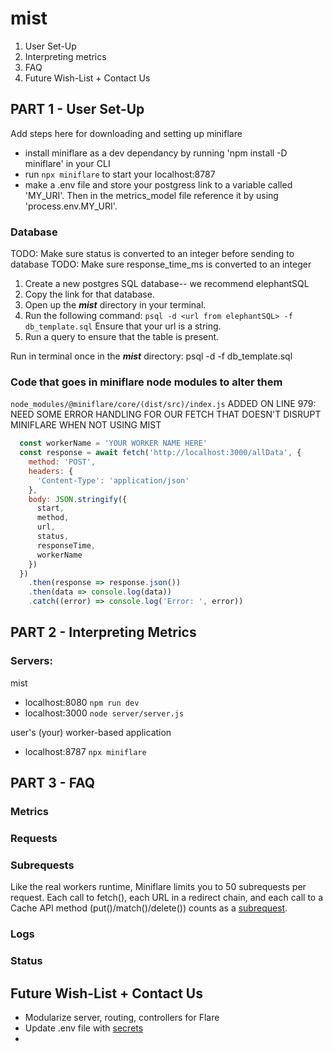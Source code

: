 # mist

1. User Set-Up
2. Interpreting metrics
3. FAQ
4. Future Wish-List + Contact Us


## PART 1 - User Set-Up

Add steps here for downloading and setting up miniflare

- install miniflare as a dev dependancy by running 'npm install -D miniflare' in your CLI
- run `npx miniflare` to start your localhost:8787
- make a .env file and store your postgress link to a variable called 'MY_URI'. Then in the metrics_model file reference it by using 'process.env.MY_URI'.

### Database

TODO: Make sure status is converted to an integer before sending to database
TODO: Make sure response_time_ms is converted to an integer

1. Create a new postgres SQL database-- we recommend elephantSQL
2. Copy the link for that database.
3. Open up the ***mist*** directory in your terminal.
4. Run the following command: `psql -d <url from elephantSQL> -f db_template.sql`
   Ensure that your url is a string.
5. Run a query to ensure that the table is present.

Run in terminal once in the ***mist*** directory:
psql -d <url from elephantSQL> -f db_template.sql

### Code that goes in miniflare node modules to alter them

`node_modules/@miniflare/core/(dist/src)/index.js`
ADDED ON LINE 979:
NEED SOME ERROR HANDLING FOR OUR FETCH THAT DOESN'T DISRUPT MINIFLARE WHEN NOT USING MIST

```js
  const workerName = 'YOUR WORKER NAME HERE'
  const response = await fetch('http://localhost:3000/allData', {
    method: 'POST',
    headers: {
      'Content-Type': 'application/json'
    }, 
    body: JSON.stringify({
      start,
      method,
      url,
      status,
      responseTime,
      workerName
    })
  })
    .then(response => response.json())
    .then(data => console.log(data))
    .catch((error) => console.log('Error: ', error))
```

## PART 2 - Interpreting Metrics

### Servers:

mist
- localhost:8080 `npm run dev`
- localhost:3000 `node server/server.js`

user's (your) worker-based application

- localhost:8787 `npx miniflare`



## PART 3 - FAQ

### Metrics
    
### Requests
    
### Subrequests
Like the real workers runtime, Miniflare limits you to 50 subrequests per request. Each call to fetch(), each URL in a redirect chain, and each call to a Cache API method (put()/match()/delete()) counts as a [subrequest](https://miniflare.dev/core/standards).
    
### Logs
    
### Status
    

## Future Wish-List + Contact Us

- Modularize server, routing, controllers for Flare
- Update .env file with [secrets](https://towardsdatascience.com/keep-your-code-secure-by-using-environment-variables-and-env-files-4688a70ea286) 
- 
